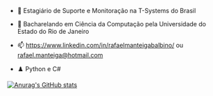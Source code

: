 - 🔭 Estagiário de Suporte e Monitoração na T-Systems do Brasil

- 🌱 Bacharelando em Ciência da Computação pela Universidade do Estado do Rio de Janeiro

- 📫 https://www.linkedin.com/in/rafaelmanteigabalbino/ ou rafael.manteiga@hotmail.com

- ♟️ Python e C#

[![Anurag's GitHub stats](https://github-readme-stats.vercel.app/api?username=fael0306)](https://github.com/anuraghazra/github-readme-stats)
